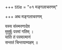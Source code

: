+++
title = "०१ मङ्गलाचरणम्"

+++
अथ मङ्गलाचरणम्

यस्य संस्मरणादेव  
मुमूर्षुः परमां गतिम् ।  
याति तं परमात्मानं  
सन्ततं चिन्तयाम्यहम् ॥
